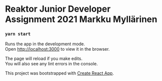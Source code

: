 # Reaktor Junior Developer Assignment 2021 Markku Myllärinen




### `yarn start`

Runs the app in the development mode.\
Open [http://localhost:3000](http://localhost:3000) to view it in the browser.

The page will reload if you make edits.\
You will also see any lint errors in the console.


This project was bootstrapped with [Create React App](https://github.com/facebook/create-react-app).
